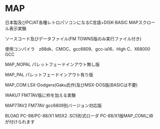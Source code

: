 # MAP
日本製及びPC/AT各種レトロパソコンになるC言語+DISK-BASIC MAPスクロール表示実験

ソースコード及びデータファイル(FM TOWNS版のみ実行ファイル付き)

使用コンパイラ　z88dk、CMOC、gcc6809、gcc-ia16、High C、X68000 GCC

MAP_NOPAL パレットフェードインアウト無し版

MAP_PAL パレットフェードインアウト有り版

MAP_COM LSX-Dodgers(Gaku氏作)及びMSX-DOS版(BASICは不要)

WAKU7 FM77AV版に枠を加える実験

MAP77AV2 FM77AV gcc6809別バージョン対応版

BLOAD PC-98/PC-88/X1 MSX2 .SC5形式ローダ PC-88/X1版MAP_COMに枠が付けられます
